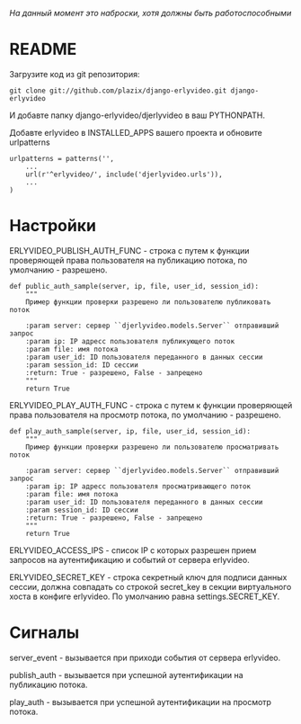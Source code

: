 *На данный момент это наброски, хотя должны быть работоспособными*

README
======

Загрузите код из git репозитория:
    
    git clone git://github.com/plazix/django-erlyvideo.git django-erlyvideo
    
И добавте папку django-erlyvideo/djerlyvideo в ваш PYTHONPATH.

Добавте erlyvideo в INSTALLED_APPS вашего проекта и обновите urlpatterns

    urlpatterns = patterns('',
        ...
        url(r'^erlyvideo/', include('djerlyvideo.urls')),
        ...
    )

Настройки
======

ERLYVIDEO\_PUBLISH\_AUTH\_FUNC - строка с путем к функции проверяющей права пользователя на публикацию потока, по умолчанию - разрешено. 

    def public_auth_sample(server, ip, file, user_id, session_id):
        """
        Пример функции проверки разрешено ли пользователю публиковать поток

        :param server: сервер ``djerlyvideo.models.Server`` отправивший запрос
        :param ip: IP адресс пользователя публикующего поток
        :param file: имя потока
        :param user_id: ID пользователя переданного в данных сессии
        :param session_id: ID сессии
        :return: True - разрешено, False - запрещено
        """
        return True
        
ERLYVIDEO\_PLAY\_AUTH\_FUNC - строка с путем к функции проверяющей права пользователя на просмотр потока, по умолчанию - разрешено. 

    def play_auth_sample(server, ip, file, user_id, session_id):
        """
        Пример функции проверки разрешено ли пользователю просматривать поток

        :param server: сервер ``djerlyvideo.models.Server`` отправивший запрос
        :param ip: IP адресс пользователя просматривающего поток
        :param file: имя потока
        :param user_id: ID пользователя переданного в данных сессии
        :param session_id: ID сессии
        :return: True - разрешено, False - запрещено
        """
        return True
    
ERLYVIDEO\_ACCESS\_IPS - список IP с которых разрешен прием запросов на аутентификацию и событий от сервера erlyvideo.

ERLYVIDEO_SECRET_KEY - строка секретный ключ для подписи данных сессии, должна совпадать со строкой secret\_key в секции виртуального хоста в конфиге erlyvideo. По умолчанию равна settings.SECRET\_KEY.

Сигналы
======

server_event - вызывается при приходи события от сервера erlyvideo.

publish_auth - вызывается при успешной аутентификации на публикацию потока.

play_auth - вызывается при успешной аутентификации на просмотр потока.
    
